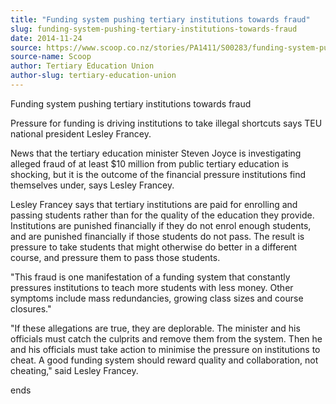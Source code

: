 ```yaml
---
title: "Funding system pushing tertiary institutions towards fraud"
slug: funding-system-pushing-tertiary-institutions-towards-fraud
date: 2014-11-24
source: https://www.scoop.co.nz/stories/PA1411/S00283/funding-system-pushing-tertiary-institutions-towards-fraud.htm
source-name: Scoop
author: Tertiary Education Union
author-slug: tertiary-education-union
---
```


<p>Funding system pushing tertiary institutions towards
fraud</p>

<p>Pressure for funding is driving institutions to take
illegal shortcuts says TEU national president Lesley
Francey.</p>

<p>News that the tertiary education minister Steven
Joyce is investigating alleged fraud of at least
$10 million from public tertiary education is shocking, but
it is the outcome of the financial pressure institutions
find themselves under, says Lesley Francey.</p>

<p>Lesley Francey
says that tertiary institutions are paid for enrolling and
passing students rather than for the quality of the
education they provide. Institutions are punished
financially if they do not enrol enough students, and are
punished financially if those students do not pass. The
result is pressure to take students that might otherwise do
better in a different course, and pressure them to pass
those students.</p>

<p>"This fraud is one manifestation of a
funding system that constantly pressures institutions to
teach more students with less money. Other symptoms include
mass redundancies, growing class sizes and course
closures."</p>

<p>"If these allegations are true, they are
deplorable. The minister and his officials must catch the
culprits and remove them from the system. Then he and his
officials must take action to minimise the pressure on
institutions to cheat. A good funding system should reward
quality and collaboration, not cheating," said Lesley
Francey.</p>

<p>ends<p>

